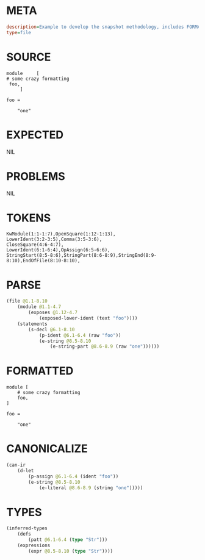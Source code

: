 # META
~~~ini
description=Example to develop the snapshot methodology, includes FORMATTED section
type=file
~~~
# SOURCE
~~~roc
module     [
# some crazy formatting
 foo,
     ]

foo =

    "one"
~~~
# EXPECTED
NIL
# PROBLEMS
NIL
# TOKENS
~~~zig
KwModule(1:1-1:7),OpenSquare(1:12-1:13),
LowerIdent(3:2-3:5),Comma(3:5-3:6),
CloseSquare(4:6-4:7),
LowerIdent(6:1-6:4),OpAssign(6:5-6:6),
StringStart(8:5-8:6),StringPart(8:6-8:9),StringEnd(8:9-8:10),EndOfFile(8:10-8:10),
~~~
# PARSE
~~~clojure
(file @1.1-8.10
	(module @1.1-4.7
		(exposes @1.12-4.7
			(exposed-lower-ident (text "foo"))))
	(statements
		(s-decl @6.1-8.10
			(p-ident @6.1-6.4 (raw "foo"))
			(e-string @8.5-8.10
				(e-string-part @8.6-8.9 (raw "one"))))))
~~~
# FORMATTED
~~~roc
module [
	# some crazy formatting
	foo,
]

foo = 

	"one"
~~~
# CANONICALIZE
~~~clojure
(can-ir
	(d-let
		(p-assign @6.1-6.4 (ident "foo"))
		(e-string @8.5-8.10
			(e-literal @8.6-8.9 (string "one")))))
~~~
# TYPES
~~~clojure
(inferred-types
	(defs
		(patt @6.1-6.4 (type "Str")))
	(expressions
		(expr @8.5-8.10 (type "Str"))))
~~~
